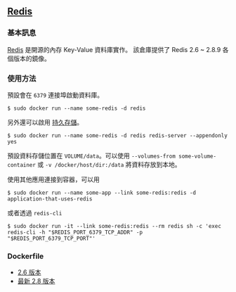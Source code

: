 ## [Redis](https://registry.hub.docker.com/_/redis/)

### 基本訊息
[Redis](https://en.wikipedia.org/wiki/Redis) 是開源的內存 Key-Value 資料庫實作。
該倉庫提供了 Redis 2.6 ~ 2.8.9 各個版本的鏡像。

### 使用方法
預設會在 `6379` 連接埠啟動資料庫。
```
$ sudo docker run --name some-redis -d redis
```
另外還可以啟用 [持久存儲](http://redis.io/topics/persistence)。
```
$ sudo docker run --name some-redis -d redis redis-server --appendonly yes
```
預設資料存儲位置在 `VOLUME/data`。可以使用 `--volumes-from some-volume-container` 或 `-v /docker/host/dir:/data` 將資料存放到本地。

使用其他應用連接到容器，可以用
```
$ sudo docker run --name some-app --link some-redis:redis -d application-that-uses-redis
```
或者透過 `redis-cli`
```
$ sudo docker run -it --link some-redis:redis --rm redis sh -c 'exec redis-cli -h "$REDIS_PORT_6379_TCP_ADDR" -p "$REDIS_PORT_6379_TCP_PORT"'
```

### Dockerfile
* [2.6 版本](https://github.com/docker-library/redis/blob/02d9cd887a4e0d50db4bb085eab7235115a6fe4a/2.6.17/Dockerfile)
* [最新 2.8 版本](https://github.com/docker-library/redis/blob/d0665bb1bbddd4cc035dbc1fc774695fa534d648/2.8.13/Dockerfile)
